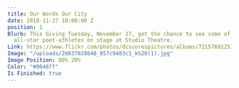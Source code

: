 ```yaml
---
title: Our Words Our City
date: 2018-11-27 18:00:00 Z
position: 1
Blurb: This Giving Tuesday, November 27, get the chance to see some of DC SCORES'
  all-star poet-athletes on stage at Studio Theatre.
Link: https://www.flickr.com/photos/dcscorespictures/albums/72157691251950122
Image: "/uploads/26837028648_857c9483c1_k%20(1).jpg"
Image Position: 80% 20%
Color: "#00467f"
Is Finished: true
---
```



